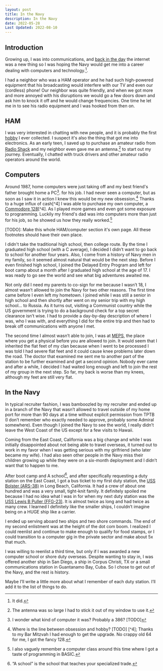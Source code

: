 ```yaml
---
layout: post
title: In the Navy
description: In the Navy
date: 2022-05-28
Last Updated: 2022-08-10
---
```


## Introduction

Growing up, I was into communications, and [back in the day](/tech/musings/history-of-infosec-and-www/) the internet was a new thing so I was hoping the Navy would get me into a career dealing with computers and technology.[^1].   

I had a neighbor who was a HAM operator and he had such high-powered equipment that his broadcasting would interfere with our TV and even our (cordless) phone!  Our neighbor was quite friendly, and when we got more and more annoyed with his disruptions we would go a few doors down and ask him to knock it off and he would change frequencies.  One time he let me in to see his radio equipment and I was hooked from then on.  

## HAM 
I was very interested in chatting with new people, and it is probably the first [hobby](/hobbies) I ever collected. I suspect it's also the thing that got me into electronics.  As an early teen, I saved up to purchase an amateur radio from [Radio Shack](https://en.wikipedia.org/wiki/RadioShack) and my neighbor even gave me an antenna.[^9] to start out my journey.  Eventually, I chatted with truck drivers and other amateur radio operators around the world.

## Computers
Around 1987, home computers were just taking off and my best friend's father brought home a PC[^5]. for his job.  I had never seen a computer, but as soon as I saw it in action I knew this would be my new obsession.[^3] Thanks to a huge influx of cash[^4] I was able to purchase my own computer, a [Commodore 128](https://en.wikipedia.org/wiki/Commodore_128)[^4]. As I played more games and even got some exposure to programming.  Luckily my friend's dad was into computers more than just for his job, so he showed us how they really worked.[^8]

[TODO]: Make this whole HAM/computer section it's own page.  All these footnotes should have their own place.

I didn't take the traditional high school, then college route.  By the time I graduated high school (with a C average), I decided I didn’t want to go back to school for another four years.  Also, I come from a history of Navy men in my family, so it seemed almost natural that would be the next step.  Before I even finished high school, I joined the Delayed Entry Program and left for boot camp about a month after I graduated high school at the age of 17.  I was ready to go see the world and see what big adventures awaited me.

Not only did I need my parents to co-sign for me because I wasn’t 18, I almost wasn’t allowed to join the Navy for two other reasons.  The first time came before I even left my hometown. I joined while I was still a senior in high school and then shortly after went on my senior trip with my high school… to Russia. As it turns out, visiting a Communist country while the US government is trying to do a background check for a top secret clearance isn’t wise.  I had to provide a day-by-day description of where I was, who I was with, and everything I did for the entire trip and then had to break off communications with anyone I met.

The second time I almost wasn’t able to join, I was at [MEPS](https://www.military.com/join-armed-forces/meps-process-requirements.html), the place where you get a physical before you are allowed to join.  It would seem that I inherited the flat feet of my clan because when I went to be processed I was told I had severe flat feet and it could cause knee problems later down the road.  The doctor that examined me sent me to another part of the station to be further examined and get a second opinion.  Nobody ever came and after a while, I decided I had waited long enough and left to join the rest of my group in the next step.  So far, my back is worse than my knees, although my feet are still very flat.

## In the Navy

In typical recruiter fashion, I was bamboozled by my recruiter and ended up in a branch of the Navy that wasn’t allowed to travel outside of my home port for more than 90 days at a time without explicit permission from TPTB (I don’t remember who exactly needed to approve, probably some Admiral somewhere).  Even though I joined the Navy to see the world, I really didn’t leave the West Coast of the US except for a few visits to Hawaii.  

Coming from the East Coast, California was a big change and while I was initially disappointed about not being able to travel overseas, it turned out to work in my favor when I was getting serious with my girlfriend (who later became my wife).  I had also seen other people in the Navy miss their children growing up while they were on a six-month deployment and I didn’t want that to happen to me.

After boot camp and A school[^2], and after specifically requesting a duty station on the East Coast, I got a bus ticket to my first duty station, the [USS Bolster (ARS-38)](https://www.navysite.de/ars/ars38.htm) in Long Beach, California.  It had a crew of about one hundred and was a very small, tight-knit family.  It definitely spoiled me because I had no idea what I was in for when my next duty station was the [USS Lewis B Puller (FFG-23)](https://www.navysite.de/ffg/FFG23.HTM).  It is almost twice as long and had twice as many crew.  I learned I definitely like the smaller ships, I couldn’t imagine being on a HUGE ship like a carrier.

I ended up serving aboard two ships and two shore commands.  The end of my second enlistment was at the height of the dot com boom.  I realized I could reenlist and continue to make enough to qualify for food stamps, or I could transition to a computer gig in the private sector and make about 5x that much. 

I was willing to reenlist a third time, but only if I was awarded a new computer school or shore duty overseas.  Despite wanting to stay in, I was offered another ship in San Diego, a ship in Corpus Christi, TX or a small communications station in Guantanamo Bay, Cuba.  So I chose to get out of the Navy, and the rest is history.

Maybe I’ll write a little more about what I remember of each duty station.  I’ll add it to the list of things to do.

[^1]: It did.
[^2]: “A school” is the school that teaches your specialized trade.
[^3]: Where is the line between obsession and hobby? [TODO]
[^4]; Thanks to my Bar Mitzvah I had enough to get the upgrade.  No crappy old 64 for me, I got the fancy 128[^6].
[^5]: I wonder what kind of computer it was?  Probably a 386? [TODO]
[^6]: 128 wasn't a model, it was the amount of memory it came with.  In this case, a whopping 128kb.[^7]
[^7]: To put that in perspective, 1 normal length   [TODO]
[^8]: I also vaguely remember a computer class around this time where I got a taste of programming in BASIC.
[^9]: The antenna was so large I had to stick it out of my window to use it.